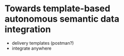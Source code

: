 # Towards template-based autonomous semantic data integration

- delivery templates (postman?)
- integrate anywhere